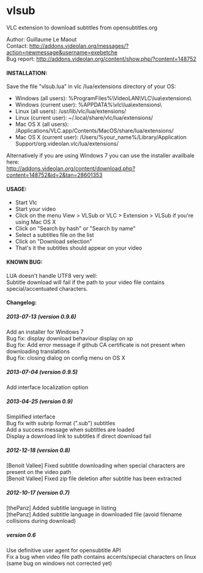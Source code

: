 vlsub
=====

VLC extension to download subtitles from opensubtitles.org


Author: Guillaume Le Maout  
Contact: http://addons.videolan.org/messages/?action=newmessage&username=exebetche  
Bug report: http://addons.videolan.org/content/show.php/?content=148752  

#### INSTALLATION:
Save the file "vlsub.lua" in vlc /lua/extensions directory of your OS:
* Windows (all users): %ProgramFiles%\VideoLAN\VLC\lua\extensions\
* Windows (current user): %APPDATA%\vlc\lua\extensions\
* Linux (all users): /usr/lib/vlc/lua/extensions/
* Linux (current user): ~/.local/share/vlc/lua/extensions/
* Mac OS X (all users): /Applications/VLC.app/Contents/MacOS/share/lua/extensions/
* Mac OS X (current user): /Users/%your_name%/Library/Application Support/org.videolan.vlc/lua/extensions/

Alternatively if you are using Windows 7 you can use the installer availbale here:  
http://addons.videolan.org/content/download.php?content=148752&id=2&tan=28601353

#### USAGE:
* Start Vlc
* Start your video
* Click on the menu View > VLSub or VLC > Extension > VLSub if you're using Mac OS X
* Click on "Search by hash" or "Search by name"
* Select a subtitles file on the list
* Click on "Download selection"
* That's it the subtitles should appear on your video

#### KNOWN BUG:

LUA doesn't handle UTF8 very well:  
Subtitle download will fail if the path to your video file contains special/accentuated characters.

#### Changelog:

##### 2013-07-13 (version 0.9.6)
Add an installer for Windows 7  
Bug fix: display download behaviour display on xp  
Bug fix: Add error message if github CA certificate is not present when downloading translations  
Bug fix: closing dialog on config menu on OS X  

##### 2013-07-04 (version 0.9.5)
Add interface localization option

##### 2013-04-25 (version 0.9)
  Simplified interface  
  Bug fix with subrip format (".sub") subtitles  
  Add a success message when subtitles are loaded  
  Display a download link to subtitles if direct download fail  
  
##### 2012-12-18 (version 0.8)
  [Benoit Vallee] Fixed subtitle downloading when special characters are present on the video path  
  [Benoit Vallee] Fixed zip file deletion after subtitle has been extracted  

##### 2012-10-17 (version 0.7)
  [thePanz] Added subtitle language in listing  
  [thePanz] Added subtitle language in downloaded file (avoid filename collisions during download)  

##### version 0.6
  Use definitive user agent for opensubtitle API  
  Fix a bug when video file path contains accents/special characters on linux (same bug on windows not corrected yet)  
